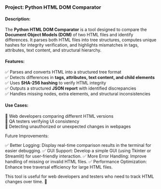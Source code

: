 ### **Project: Python HTML DOM Comparator**  

#### **Description:**  
The **Python HTML DOM Comparator** is a tool designed to compare the **Document Object Models (DOM)** of two HTML files and identify differences. It parses both HTML files into tree structures, computes unique hashes for integrity verification, and highlights mismatches in tags, attributes, text content, and structural hierarchy.  

#### **Features:**  

✅ Parses and converts HTML into a structured tree format  
✅ Detects differences in **tags, attributes, text content, and child elements**  
✅ Uses **SHA-256 hashing** to verify HTML integrity  
✅ Outputs a structured **JSON report** with identified discrepancies  
✅ Handles missing nodes, extra elements, and structural inconsistencies  

#### **Use Cases:**  
🔹 Web developers comparing different HTML versions  
🔹 QA testers verifying UI consistency  
🔹 Detecting unauthorized or unexpected changes in webpages  

Future Improvements:

✅ Better Logging: Display real-time comparison results in the terminal for easier debugging.
✅ GUI Support: Develop a simple GUI (using Tkinter or Streamlit) for user-friendly interaction.
✅ More Error Handling: Improve handling of missing or invalid HTML files.
✅ Performance Optimization: Enhance tree traversal efficiency for large HTML files.

This tool is useful for web developers and testers who need to track HTML changes over time. 🚀 
